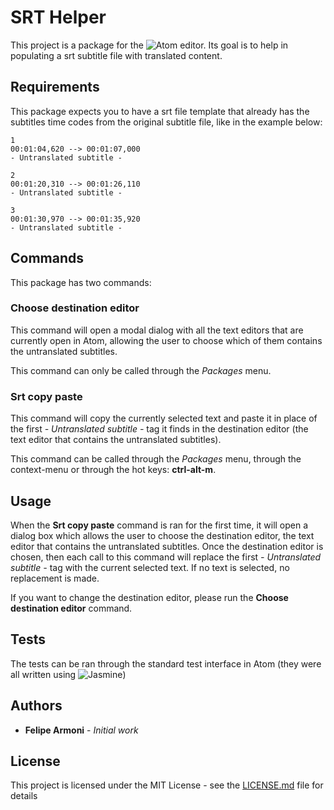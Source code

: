 # SRT Helper

This project is a package for the ![Atom](https://atom.io/) editor. Its goal is to help in populating a srt subtitle file with translated content.

## Requirements

This package expects you to have a srt file template that already has the subtitles time codes from the original subtitle file, like in the example below:

```
1
00:01:04,620 --> 00:01:07,000
- Untranslated subtitle -

2
00:01:20,310 --> 00:01:26,110
- Untranslated subtitle -

3
00:01:30,970 --> 00:01:35,920
- Untranslated subtitle -
```

## Commands

This package has two commands:

### Choose destination editor

This command will open a modal dialog with all the text editors that are currently open in Atom, allowing the user to choose which of them contains the untranslated subtitles.

This command can only be called through the *Packages* menu.

### Srt copy paste

This command will copy the currently selected text and paste it in place of the first *- Untranslated subtitle -* tag it finds in the destination editor (the text editor that contains the untranslated subtitles).

This command can be called through the *Packages* menu, through the context-menu or through the hot keys: **ctrl-alt-m**.

## Usage

When the **Srt copy paste** command is ran for the first time, it will open a dialog box which allows the user to choose the destination editor, the text editor that contains the untranslated subtitles. Once the destination editor is chosen, then each call to this command will replace the first *- Untranslated subtitle -* tag with the current selected text. If no text is selected, no replacement is made.

If you want to change the destination editor, please run the **Choose destination editor** command.

## Tests

The tests can be ran through the standard test interface in Atom (they were all written using ![Jasmine](https://jasmine.github.io/))

## Authors

* **Felipe Armoni** - *Initial work*

## License

This project is licensed under the MIT License - see the [LICENSE.md](LICENSE.md) file for details
